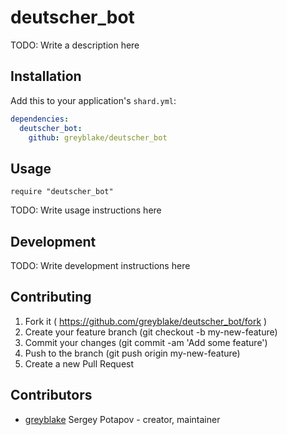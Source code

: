 # deutscher_bot

TODO: Write a description here

## Installation


Add this to your application's `shard.yml`:

```yaml
dependencies:
  deutscher_bot:
    github: greyblake/deutscher_bot
```


## Usage


```crystal
require "deutscher_bot"
```


TODO: Write usage instructions here

## Development

TODO: Write development instructions here

## Contributing

1. Fork it ( https://github.com/greyblake/deutscher_bot/fork )
2. Create your feature branch (git checkout -b my-new-feature)
3. Commit your changes (git commit -am 'Add some feature')
4. Push to the branch (git push origin my-new-feature)
5. Create a new Pull Request

## Contributors

- [greyblake](https://github.com/greyblake) Sergey Potapov - creator, maintainer
